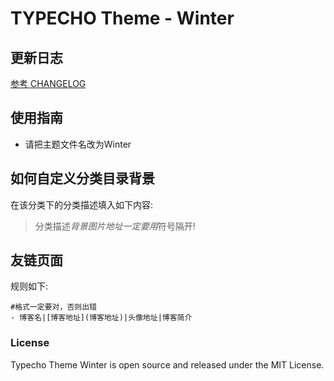 # TYPECHO Theme - Winter

## 更新日志
[参考 CHANGELOG](./CHANGELOG.md)

## 使用指南
* 请把主题文件名改为Winter

## 如何自定义分类目录背景
在该分类下的分类描述填入如下内容:
> 分类描述$背景图片地址
> 一定要用$符号隔开!
> 
## 友链页面
规则如下:
```
#格式一定要对，否则出错
- 博客名|[博客地址](博客地址)|头像地址|博客简介
```

### License
Typecho Theme Winter is open source and released under the MIT License.
